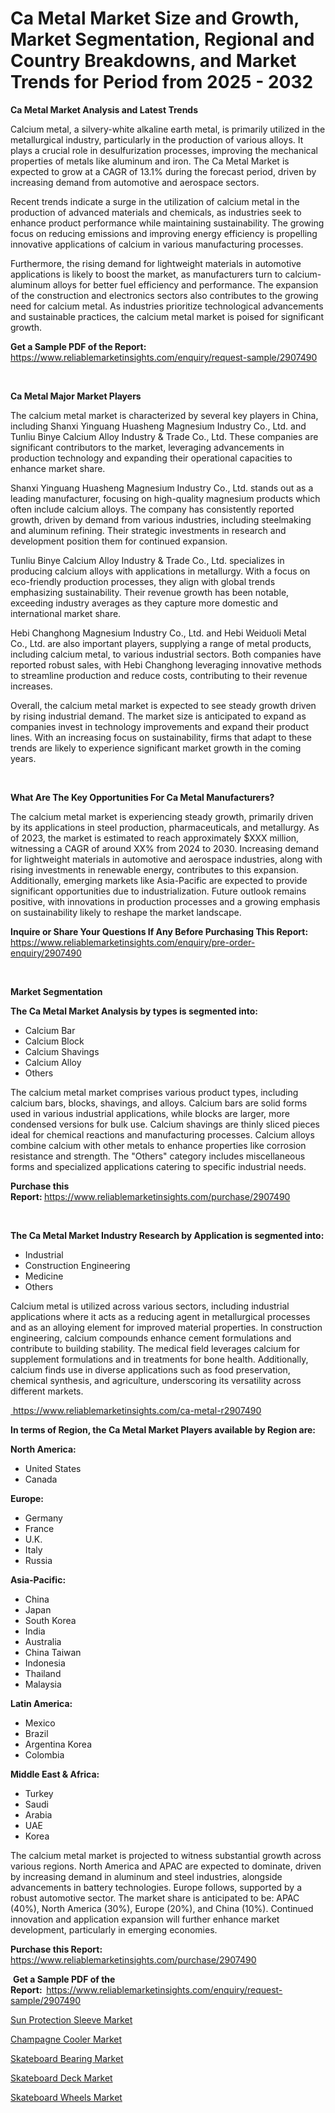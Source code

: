 <p><h1>Ca Metal Market Size and Growth, Market Segmentation, Regional and Country Breakdowns, and Market Trends for Period from 2025 -  2032</h1></p><p><strong>Ca Metal Market Analysis and Latest Trends</strong></p>
<p><p>Calcium metal, a silvery-white alkaline earth metal, is primarily utilized in the metallurgical industry, particularly in the production of various alloys. It plays a crucial role in desulfurization processes, improving the mechanical properties of metals like aluminum and iron. The Ca Metal Market is expected to grow at a CAGR of 13.1% during the forecast period, driven by increasing demand from automotive and aerospace sectors. </p><p>Recent trends indicate a surge in the utilization of calcium metal in the production of advanced materials and chemicals, as industries seek to enhance product performance while maintaining sustainability. The growing focus on reducing emissions and improving energy efficiency is propelling innovative applications of calcium in various manufacturing processes. </p><p>Furthermore, the rising demand for lightweight materials in automotive applications is likely to boost the market, as manufacturers turn to calcium-aluminum alloys for better fuel efficiency and performance. The expansion of the construction and electronics sectors also contributes to the growing need for calcium metal. As industries prioritize technological advancements and sustainable practices, the calcium metal market is poised for significant growth.</p></p>
<p><strong>Get a Sample PDF of the Report:&nbsp;</strong> <a href="https://www.reliablemarketinsights.com/enquiry/request-sample/2907490?utm_campaign=1937&utm_medium=2&utm_source=Github&utm_content=ia&utm_term=12032025&utm_id=ca-metal">https://www.reliablemarketinsights.com/enquiry/request-sample/2907490</a></p>
<p>&nbsp;</p>
<p><strong>Ca Metal Major Market Players</strong></p>
<p><p>The calcium metal market is characterized by several key players in China, including Shanxi Yinguang Huasheng Magnesium Industry Co., Ltd. and Tunliu Binye Calcium Alloy Industry & Trade Co., Ltd. These companies are significant contributors to the market, leveraging advancements in production technology and expanding their operational capacities to enhance market share.</p><p>Shanxi Yinguang Huasheng Magnesium Industry Co., Ltd. stands out as a leading manufacturer, focusing on high-quality magnesium products which often include calcium alloys. The company has consistently reported growth, driven by demand from various industries, including steelmaking and aluminum refining. Their strategic investments in research and development position them for continued expansion.</p><p>Tunliu Binye Calcium Alloy Industry & Trade Co., Ltd. specializes in producing calcium alloys with applications in metallurgy. With a focus on eco-friendly production processes, they align with global trends emphasizing sustainability. Their revenue growth has been notable, exceeding industry averages as they capture more domestic and international market share.</p><p>Hebi Changhong Magnesium Industry Co., Ltd. and Hebi Weiduoli Metal Co., Ltd. are also important players, supplying a range of metal products, including calcium metal, to various industrial sectors. Both companies have reported robust sales, with Hebi Changhong leveraging innovative methods to streamline production and reduce costs, contributing to their revenue increases.</p><p>Overall, the calcium metal market is expected to see steady growth driven by rising industrial demand. The market size is anticipated to expand as companies invest in technology improvements and expand their product lines. With an increasing focus on sustainability, firms that adapt to these trends are likely to experience significant market growth in the coming years.</p></p>
<p>&nbsp;</p>
<p><strong>What Are The Key Opportunities For Ca Metal Manufacturers?</strong></p>
<p><p>The calcium metal market is experiencing steady growth, primarily driven by its applications in steel production, pharmaceuticals, and metallurgy. As of 2023, the market is estimated to reach approximately $XXX million, witnessing a CAGR of around XX% from 2024 to 2030. Increasing demand for lightweight materials in automotive and aerospace industries, along with rising investments in renewable energy, contributes to this expansion. Additionally, emerging markets like Asia-Pacific are expected to provide significant opportunities due to industrialization. Future outlook remains positive, with innovations in production processes and a growing emphasis on sustainability likely to reshape the market landscape.</p></p>
<p><strong>Inquire or Share Your Questions If Any Before Purchasing This Report:</strong> <a href="https://www.reliablemarketinsights.com/enquiry/pre-order-enquiry/2907490?utm_campaign=1937&utm_medium=2&utm_source=Github&utm_content=ia&utm_term=12032025&utm_id=ca-metal">https://www.reliablemarketinsights.com/enquiry/pre-order-enquiry/2907490</a></p>
<p>&nbsp;</p>
<p><strong>Market Segmentation</strong></p>
<p><strong>The Ca Metal Market Analysis by types is segmented into:</strong></p>
<p><ul><li>Calcium Bar</li><li>Calcium Block</li><li>Calcium Shavings</li><li>Calcium Alloy</li><li>Others</li></ul></p>
<p><p>The calcium metal market comprises various product types, including calcium bars, blocks, shavings, and alloys. Calcium bars are solid forms used in various industrial applications, while blocks are larger, more condensed versions for bulk use. Calcium shavings are thinly sliced pieces ideal for chemical reactions and manufacturing processes. Calcium alloys combine calcium with other metals to enhance properties like corrosion resistance and strength. The "Others" category includes miscellaneous forms and specialized applications catering to specific industrial needs.</p></p>
<p><strong>Purchase this Report:&nbsp;</strong><a href="https://www.reliablemarketinsights.com/purchase/2907490?utm_campaign=1937&utm_medium=2&utm_source=Github&utm_content=ia&utm_term=12032025&utm_id=ca-metal">https://www.reliablemarketinsights.com/purchase/2907490</a></p>
<p>&nbsp;</p>
<p><strong>The Ca Metal Market Industry Research by Application is segmented into:</strong></p>
<p><ul><li>Industrial</li><li>Construction Engineering</li><li>Medicine</li><li>Others</li></ul></p>
<p><p>Calcium metal is utilized across various sectors, including industrial applications where it acts as a reducing agent in metallurgical processes and as an alloying element for improved material properties. In construction engineering, calcium compounds enhance cement formulations and contribute to building stability. The medical field leverages calcium for supplement formulations and in treatments for bone health. Additionally, calcium finds use in diverse applications such as food preservation, chemical synthesis, and agriculture, underscoring its versatility across different markets.</p></p>
<p><a href="https://www.reliablemarketinsights.com/ca-metal-r2907490?utm_campaign=1937&utm_medium=2&utm_source=Github&utm_content=ia&utm_term=12032025&utm_id=ca-metal">&nbsp;https://www.reliablemarketinsights.com/ca-metal-r2907490</a></p>
<p><strong>In terms of Region, the Ca Metal Market Players available by Region are:</strong></p>
<p>
    <p> <strong> North America: </strong>
        <ul>
            <li>United States</li>
            <li>Canada</li>
        </ul>
        </p> 
    <p> <strong> Europe: </strong>
        <ul>
            <li>Germany</li>
            <li>France</li>
            <li>U.K.</li>
            <li>Italy</li>
            <li>Russia</li>
        </ul>
        </p> 
    <p> <strong> Asia-Pacific: </strong>
        <ul>
            <li>China</li>
            <li>Japan</li>
            <li>South Korea</li>
            <li>India</li>
            <li>Australia</li>
            <li>China Taiwan</li>
            <li>Indonesia</li>
            <li>Thailand</li>
            <li>Malaysia</li>
        </ul>
        </p> 
    <p> <strong> Latin America: </strong>
        <ul>
            <li>Mexico</li>
            <li>Brazil</li>
            <li>Argentina Korea</li>
            <li>Colombia</li>
        </ul>
        </p> 
    <p> <strong> Middle East & Africa: </strong>
        <ul>
            <li>Turkey</li>
            <li>Saudi</li>
            <li>Arabia</li>
            <li>UAE</li>
            <li>Korea</li>
        </ul>
    </p>
    </p>
<p><p>The calcium metal market is projected to witness substantial growth across various regions. North America and APAC are expected to dominate, driven by increasing demand in aluminum and steel industries, alongside advancements in battery technologies. Europe follows, supported by a robust automotive sector. The market share is anticipated to be: APAC (40%), North America (30%), Europe (20%), and China (10%). Continued innovation and application expansion will further enhance market development, particularly in emerging economies.</p></p>
<p><strong>Purchase this Report: </strong><a href="https://www.reliablemarketinsights.com/purchase/2907490?utm_campaign=1937&utm_medium=2&utm_source=Github&utm_content=ia&utm_term=12032025&utm_id=ca-metal">https://www.reliablemarketinsights.com/purchase/2907490</a></p>
<p>&nbsp;<strong>Get a Sample PDF of the Report:&nbsp;&nbsp;</strong><a href="https://www.reliablemarketinsights.com/enquiry/request-sample/2907490?utm_campaign=1937&utm_medium=2&utm_source=Github&utm_content=ia&utm_term=12032025&utm_id=ca-metal">https://www.reliablemarketinsights.com/enquiry/request-sample/2907490</a></p>
<p><strong></strong></p>
<p><p><a href="https://github.com/dagnewopus/Market-Research-Report-List-1/blob/main/sun-protection-sleeve-market.md?utm_campaign=1937&utm_medium=2&utm_source=Github&utm_content=ia&utm_term=12032025&utm_id=ca-metal">Sun Protection Sleeve Market</a></p><p><a href="https://github.com/papnider/Market-Research-Report-List-1/blob/main/champagne-cooler-market.md?utm_campaign=1937&utm_medium=2&utm_source=Github&utm_content=ia&utm_term=12032025&utm_id=ca-metal">Champagne Cooler Market</a></p><p><a href="https://github.com/foustzelmsdv/Market-Research-Report-List-1/blob/main/skateboard-bearing-market.md?utm_campaign=1937&utm_medium=2&utm_source=Github&utm_content=ia&utm_term=12032025&utm_id=ca-metal">Skateboard Bearing Market</a></p><p><a href="https://github.com/nyanikumchu/Market-Research-Report-List-1/blob/main/skateboard-deck-market.md?utm_campaign=1937&utm_medium=2&utm_source=Github&utm_content=ia&utm_term=12032025&utm_id=ca-metal">Skateboard Deck Market</a></p><p><a href="https://github.com/suebabuhai/Market-Research-Report-List-1/blob/main/skateboard-wheels-market.md?utm_campaign=1937&utm_medium=2&utm_source=Github&utm_content=ia&utm_term=12032025&utm_id=ca-metal">Skateboard Wheels Market</a></p></p>